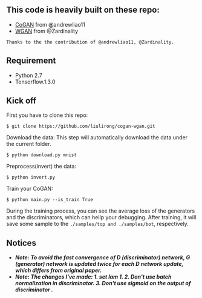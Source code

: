 ## This code is heavily built on these repo:   
- [CoGAN](https://github.com/carpedm20/DCGAN-tensorflow) from @andrewliao11
- [WGAN](https://github.com/mingyuliutw/CoGAN) from @Zardinality
```
Thanks to the the contribution of @andrewliao11, @Zardinality.
```
## Requirement

- Python 2.7
- Tensorflow.1.3.0

## Kick off
First you have to clone this repo:
```
$ git clone https://github.com/liulirong/cogan-wgan.git
```
Download the data:
This step will automatically download the data under the current folder.
```
$ python download.py mnist
```
Preprocess(invert) the data:
```
$ python invert.py 
```
Train your CoGAN:
```
$ python main.py --is_train True
```
During the training process, you can see the average loss of the generators and the discriminators, which can hellp your debugging. After training, it will save some sample to the ```./samples/top and ./samples/bot```, respectively. 

## Notices
- ***Note: To avoid the fast convergence of D (discriminator) network, G (generator) network is updated twice for each D network update, which differs from original paper.***
- ***Note: The changes I've made: 1. set lam 1.  2. Don't use batch normalization in discriminator. 3. Don't use sigmoid on the output of discriminator .***


